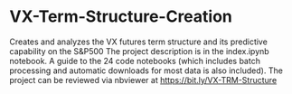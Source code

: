 # VX-Term-Structure-Creation
Creates and analyzes the VX futures term structure and its predictive capability on the S&amp;P500
The project description is in the index.ipynb notebook.
A guide to the 24 code notebooks (which includes batch processing and automatic downloads for most data is also included).
The project can be reviewed via nbviewer at https://bit.ly/VX-TRM-Structure

